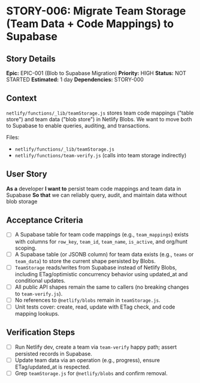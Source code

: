 # STORY-006: Migrate Team Storage (Team Data + Code Mappings) to Supabase

## Story Details
**Epic:** EPIC-001 (Blob to Supabase Migration)
**Priority:** HIGH
**Status:** NOT STARTED
**Estimated:** 1 day
**Dependencies:** STORY-000

## Context
`netlify/functions/_lib/teamStorage.js` stores team code mappings ("table store") and team data ("blob store") in Netlify Blobs. We want to move both to Supabase to enable queries, auditing, and transactions.

Files:
- `netlify/functions/_lib/teamStorage.js`
- `netlify/functions/team-verify.js` (calls into team storage indirectly)

## User Story
**As a** developer
**I want to** persist team code mappings and team data in Supabase
**So that** we can reliably query, audit, and maintain data without blob storage

## Acceptance Criteria
- [ ] A Supabase table for team code mappings (e.g., `team_mappings`) exists with columns for `row_key`, `team_id`, `team_name`, `is_active`, and org/hunt scoping.
- [ ] A Supabase table (or JSONB column) for team data exists (e.g., `teams` or `team_data`) to store the current shape persisted by Blobs.
- [ ] `TeamStorage` reads/writes from Supabase instead of Netlify Blobs, including ETag/optimistic concurrency behavior using updated_at and conditional updates.
- [ ] All public API shapes remain the same to callers (no breaking changes to `team-verify.js`).
- [ ] No references to `@netlify/blobs` remain in `teamStorage.js`.
- [ ] Unit tests cover: create, read, update with ETag check, and code mapping lookups.

## Verification Steps
- [ ] Run Netlify dev, create a team via `team-verify` happy path; assert persisted records in Supabase.
- [ ] Update team data via an operation (e.g., progress), ensure ETag/updated_at is respected.
- [ ] Grep `teamStorage.js` for `@netlify/blobs` and confirm removal.
